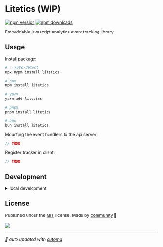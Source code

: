 # Litetics (WIP)

<!-- automd:badges color=yellow -->

[![npm version](https://img.shields.io/npm/v/litetics?color=yellow)](https://npmjs.com/package/litetics)
[![npm downloads](https://img.shields.io/npm/dm/litetics?color=yellow)](https://npmjs.com/package/litetics)

<!-- /automd -->

Embeddable javascript analytics event tracking library.

## Usage

Install package:

<!-- automd:pm-install -->

```sh
# ✨ Auto-detect
npx nypm install litetics

# npm
npm install litetics

# yarn
yarn add litetics

# pnpm
pnpm install litetics

# bun
bun install litetics
```

<!-- /automd -->

Mounting the event handlers to the api server:

```ts
// TODO

```

Register tracker in client:

```js
// TODO
```

## Development

<details>

<summary>local development</summary>

- Clone this repository
- Install latest LTS version of [Node.js](https://nodejs.org/en/)
- Enable [Corepack](https://github.com/nodejs/corepack) using `corepack enable`
- Install dependencies using `pnpm install`
- Run interactive tests using `pnpm dev`

</details>

## License

<!-- automd:contributors license=MIT -->

Published under the [MIT](https://github.com/Hrdtr/litetics/blob/main/LICENSE) license.
Made by [community](https://github.com/Hrdtr/litetics/graphs/contributors) 💛
<br><br>
<a href="https://github.com/Hrdtr/litetics/graphs/contributors">
<img src="https://contrib.rocks/image?repo=Hrdtr/litetics" />
</a>

<!-- /automd -->

<!-- automd:with-automd -->

---

_🤖 auto updated with [automd](https://automd.unjs.io)_

<!-- /automd -->
